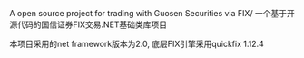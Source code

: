 A open source project for trading with Guosen Securities via FIX/
一个基于开源代码的国信证券FIX交易.NET基础类库项目

本项目采用的net framework版本为2.0, 底层FIX引擎采用quickfix 1.12.4